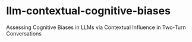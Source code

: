 # llm-contextual-cognitive-biases
Assessing Cognitive Biases in LLMs via Contextual Influence in Two-Turn Conversations
